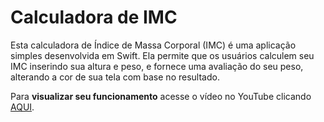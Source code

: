 <h1>Calculadora de IMC</h1>
<p>Esta calculadora de Índice de Massa Corporal (IMC) é uma aplicação simples desenvolvida em Swift. Ela permite que os usuários calculem seu IMC inserindo sua altura e peso, e fornece uma avaliação do seu peso, alterando a cor de sua tela com base no resultado.</p>
<p>Para <strong>visualizar seu funcionamento</strong> acesse o vídeo no YouTube clicando <a href="https://youtu.be/5eVstjfbv1M" target="_blank">AQUI</a>.</p>
